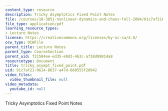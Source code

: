 ```yaml
---
content_type: resource
description: Tricky Asymptotics Fixed Point Notes
file: /courses/18-385j-nonlinear-dynamics-and-chaos-fall-2004/91c7af2106148637a47d660555f20942_tricky_asympt_fixed_point.pdf
file_type: application/pdf
learning_resource_types:
- Lecture Notes
license: https://creativecommons.org/licenses/by-nc-sa/4.0/
ocw_type: OCWFile
parent_title: Lecture Notes
parent_type: CourseSection
parent_uid: f21584ee-ed35-e9d3-463c-af38d99814a8
resourcetype: Document
title: tricky_asympt_fixed_point.pdf
uid: 91c7af21-0614-8637-a47d-660555f20942
video_files:
  video_thumbnail_file: null
video_metadata:
  youtube_id: null
---
```

Tricky Asymptotics Fixed Point Notes